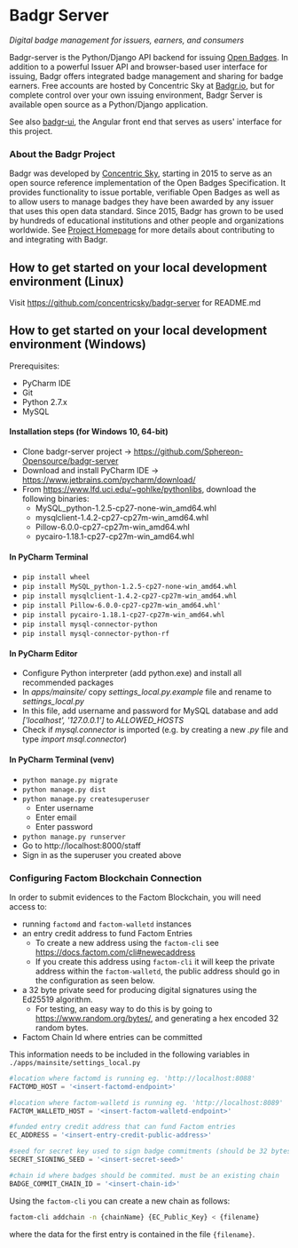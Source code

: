 # Badgr Server
*Digital badge management for issuers, earners, and consumers*

Badgr-server is the Python/Django API backend for issuing [Open Badges](http://openbadges.org). In addition to a powerful Issuer API and browser-based user interface for issuing, Badgr offers integrated badge management and sharing for badge earners. Free accounts are hosted by Concentric Sky at [Badgr.io](http://info.badgr.io), but for complete control over your own issuing environment, Badgr Server is available open source as a Python/Django application.

See also [badgr-ui](https://github.com/concentricsky/badgr-ui), the Angular front end that serves as users' interface for this project.

### About the Badgr Project
Badgr was developed by [Concentric Sky](https://concentricsky.com), starting in 2015 to serve as an open source reference implementation of the Open Badges Specification. It provides functionality to issue portable, verifiable Open Badges as well as to allow users to manage badges they have been awarded by any issuer that uses this open data standard. Since 2015, Badgr has grown to be used by hundreds of educational institutions and other people and organizations worldwide. See [Project Homepage](https://badgr.org) for more details about contributing to and integrating with Badgr.

## How to get started on your local development environment (Linux)
Visit https://github.com/concentricsky/badgr-server for README.md

## How to get started on your local development environment (Windows)
Prerequisites:

* PyCharm IDE
* Git
* Python 2.7.x
* MySQL

#### Installation steps (for Windows 10, 64-bit)
* Clone badgr-server project -> https://github.com/Sphereon-Opensource/badgr-server
* Download and install PyCharm IDE -> https://www.jetbrains.com/pycharm/download/
* From https://www.lfd.uci.edu/~gohlke/pythonlibs, download the following binaries:
    * MySQL_python-1.2.5-cp27-none-win_amd64.whl
    * mysqlclient-1.4.2-cp27-cp27m-win_amd64.whl
    * Pillow-6.0.0-cp27-cp27m-win_amd64.whl
    * pycairo-1.18.1-cp27-cp27m-win_amd64.whl

#### In PyCharm Terminal
* `pip install wheel` 
* `pip install MySQL_python-1.2.5-cp27-none-win_amd64.whl`
* `pip install mysqlclient-1.4.2-cp27-cp27m-win_amd64.whl`
* `pip install Pillow-6.0.0-cp27-cp27m-win_amd64.whl'`
* `pip install pycairo-1.18.1-cp27-cp27m-win_amd64.whl`
* `pip install mysql-connector-python`
* `pip install mysql-connector-python-rf`

#### In PyCharm Editor
* Configure Python interpreter (add python.exe) and install all recommended packages
* In *apps/mainsite/* copy *settings_local.py.example* file and rename to *settings_local.py*
* In this file, add username and password for MySQL database and add *['localhost', '127.0.0.1']* to *ALLOWED_HOSTS*
* Check if *mysql.connector* is imported (e.g. by creating a new *.py* file and type *import msql.connector*)

#### In PyCharm Terminal (venv)
* `python manage.py migrate`
* `python manage.py dist`
* `python manage.py createsuperuser`
    * Enter username
    * Enter email
    * Enter password
* `python manage.py runserver`
* Go to http://localhost:8000/staff
* Sign in as the superuser you created above

### Configuring Factom Blockchain Connection

In order to submit evidences to the Factom Blockchain, you will need access to:
* running `factomd` and `factom-walletd` instances
* an entry credit address to fund Factom Entries
    * To create a new address using the `factom-cli` see https://docs.factom.com/cli#newecaddress
    * If you create this address using `factom-cli` it will keep the private address within the `factom-walletd`, the public address should go in the configuration as seen below.
* a 32 byte private seed for producing digital signatures using the Ed25519 algorithm. 
    * For testing, an easy way to do this is by going to https://www.random.org/bytes/, and generating a hex encoded 32 random bytes.
* Factom Chain Id where entries can be committed

This information needs to be included in the following variables in `./apps/mainsite/settings_local.py`

```python
#location where factomd is running eg. 'http://localhost:8088'
FACTOMD_HOST = '<insert-factomd-endpoint>'

#location where factom-walletd is running eg. 'http://localhost:8089' 
FACTOM_WALLETD_HOST = '<insert-factom-walletd-endpoint>'

#funded entry credit address that can fund Factom entries
EC_ADDRESS = '<insert-entry-credit-public-address>'

#seed for secret key used to sign badge commitments (should be 32 bytes in hex) 
SECRET_SIGNING_SEED = '<insert-secret-seed>'

#chain id where badges should be commited. must be an existing chain
BADGE_COMMIT_CHAIN_ID = '<insert-chain-id>'
```

Using the `factom-cli` you can create a new chain as follows:
```bash
factom-cli addchain -n {chainName} {EC_Public_Key} < {filename}
```
where the data for the first entry is contained in the file `{filename}`.
